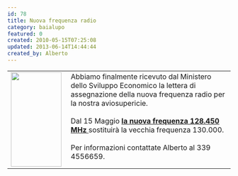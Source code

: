 ```yaml
---
id: 78
title: Nuova frequenza radio
category: baialupo
featured: 0
created: 2010-05-15T07:25:08
updated: 2013-06-14T14:44:44
created_by: Alberto
---
```

<table border="0">
 <tbody>
  <tr>
   <td>
    <img border="0" height="213" src="http://www.easyflight.com/price/a3.jpg" style="float: left; padding-right: 5px;" width="114"/>
    <br/>
    <br/>
   </td>
   <td valign="top">
    Abbiamo finalmente ricevuto dal Ministero dello Sviluppo Economico la lettera di assegnazione della nuova frequenza radio per la nostra aviosupericie.
    <br/>
    <br/>
    Dal 15 Maggio
    <strong>
     <span style="text-decoration: underline;">
      la nuova frequenza 128.450 MHz
     </span>
    </strong>
    sostituirà la vecchia frequenza 130.000.
    <br/>
    <br/>
    Per informazioni contattate Alberto al 339 4556659.
   </td>
  </tr>
 </tbody>
</table>

